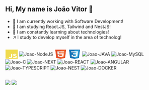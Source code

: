 ## Hi, My name is João Vitor 👋

- 🔭  I am currently working with Software Development!
- 🌱  I am studying React.JS, Tailwind and NestJS!
- 📕  I am constantly learning about technologies!
- ↗️   I study to develop myself in the area of technolog!

<div style="display: inline_block"><br>
  <img align="center" alt="Joao-Js" height="30" width="40" src="https://raw.githubusercontent.com/devicons/devicon/master/icons/javascript/javascript-plain.svg">
  <img align="center" alt="Joao-NodeJS" height="30" width="40" src="https://cdn.jsdelivr.net/gh/devicons/devicon/icons/nodejs/nodejs-original.svg" />
  <img align="center" alt="Joao-HTML" height="30" width="40" src="https://raw.githubusercontent.com/devicons/devicon/master/icons/html5/html5-original.svg">
  <img align="center" alt="Joao-CSS" height="30" width="40" src="https://raw.githubusercontent.com/devicons/devicon/master/icons/css3/css3-original.svg">
  <img align="center" alt="Joao-JAVA" height="30" width="40" src="https://cdn.jsdelivr.net/gh/devicons/devicon/icons/java/java-original.svg" />
  <img align="center" alt="Joao-MySQL" height="30" width="40" src="https://cdn.jsdelivr.net/gh/devicons/devicon/icons/mysql/mysql-original.svg" />
  <img align="center" alt="Joao-C" height="30" width="40" src="https://cdn.jsdelivr.net/gh/devicons/devicon/icons/c/c-original.svg" />
  <img align="center" alt="Joao-NEXT" height="30" width="40" src="https://cdn.jsdelivr.net/gh/devicons/devicon@latest/icons/nextjs/nextjs-plain.svg" />
  <img align="center" alt="Joao-REACT" height="30" width="40" src="https://cdn.jsdelivr.net/gh/devicons/devicon/icons/react/react-original.svg" />
  <img align="center" alt="Joao-ANGULAR" height="30" width="40" src="https://cdn.jsdelivr.net/gh/devicons/devicon/icons/angularjs/angularjs-original.svg" /> 
  <img align="center" alt="Joao-TYPESCRIPT" height="30" width="40" src="https://cdn.jsdelivr.net/gh/devicons/devicon/icons/typescript/typescript-original.svg" />
  <img align="center" alt="Joao-NEST" height="30" width="40" src="https://cdn.jsdelivr.net/gh/devicons/devicon@latest/icons/nestjs/nestjs-original.svg" />
  <img align="center" alt="Joao-DOCKER" height="30" width="40"src="https://cdn.jsdelivr.net/gh/devicons/devicon/icons/docker/docker-original.svg" />
</div>

   ##
   
<div> 
  <a href="mailto:joaovitor.alvesR@outlook.com" target="_blank"><img src="https://img.shields.io/badge/Gmail-D14836?style=for-the-badge&logo=email&logoColor=white" target="_blank"></a>
   <a href = "https://www.linkedin.com/in/jo%C3%A3o-vitor-alves-rocha-753176195/"><img src="https://img.shields.io/badge/LinkedIn-0077B5?style=for-the-badge&logo=linkedin&logoColor=white" target="_blank"></a>
  
</div>
